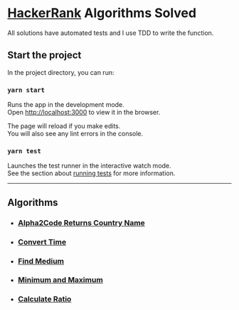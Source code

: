 # [HackerRank](https://www.hackerrank.com/) Algorithms Solved 

All solutions have automated tests and I use TDD to write the function. 

## Start the project

In the project directory, you can run:

### `yarn start`

Runs the app in the development mode.\
Open [http://localhost:3000](http://localhost:3000) to view it in the browser.

The page will reload if you make edits.\
You will also see any lint errors in the console.

### `yarn test`

Launches the test runner in the interactive watch mode.\
See the section about [running tests](https://facebook.github.io/create-react-app/docs/running-tests) for more information.

<hr>

## Algorithms

* ### [Alpha2Code Returns Country Name](./src/alpha2code-to-country-name/README.md)
* ### [Convert Time](./src/convert-time/README.md)
* ### [Find Medium](./src/find-medium/README.md)
* ### [Minimum and Maximum](./src/min-max/README.md)
* ### [Calculate Ratio](./src/ratio-categories/README.md)